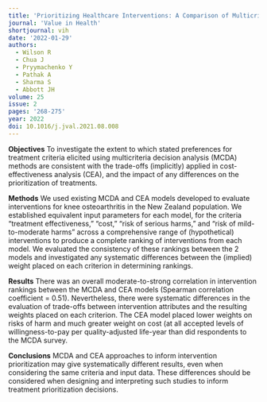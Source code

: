 ```yaml
---
title: 'Prioritizing Healthcare Interventions: A Comparison of Multicriteria Decision Analysis and Cost-Effectiveness Analysis'
journal: 'Value in Health'
shortjournal: vih
date: '2022-01-29'
authors:
  - Wilson R
  - Chua J
  - Pryymachenko Y
  - Pathak A
  - Sharma S
  - Abbott JH
volume: 25
issue: 2
pages: '268-275'
year: 2022
doi: 10.1016/j.jval.2021.08.008
---
```

**Objectives**
To investigate the extent to which stated preferences for treatment criteria elicited using multicriteria decision analysis (MCDA) methods are consistent with the trade-offs (implicitly) applied in cost-effectiveness analysis (CEA), and the impact of any differences on the prioritization of treatments.

**Methods**
We used existing MCDA and CEA models developed to evaluate interventions for knee osteoarthritis in the New Zealand population. We established equivalent input parameters for each model, for the criteria “treatment effectiveness,” “cost,” “risk of serious harms,” and “risk of mild-to-moderate harms” across a comprehensive range of (hypothetical) interventions to produce a complete ranking of interventions from each model. We evaluated the consistency of these rankings between the 2 models and investigated any systematic differences between the (implied) weight placed on each criterion in determining rankings.

**Results**
There was an overall moderate-to-strong correlation in intervention rankings between the MCDA and CEA models (Spearman correlation coefficient = 0.51). Nevertheless, there were systematic differences in the evaluation of trade-offs between intervention attributes and the resulting weights placed on each criterion. The CEA model placed lower weights on risks of harm and much greater weight on cost (at all accepted levels of willingness-to-pay per quality-adjusted life-year than did respondents to the MCDA survey.

**Conclusions**
MCDA and CEA approaches to inform intervention prioritization may give systematically different results, even when considering the same criteria and input data. These differences should be considered when designing and interpreting such studies to inform treatment prioritization decisions.
